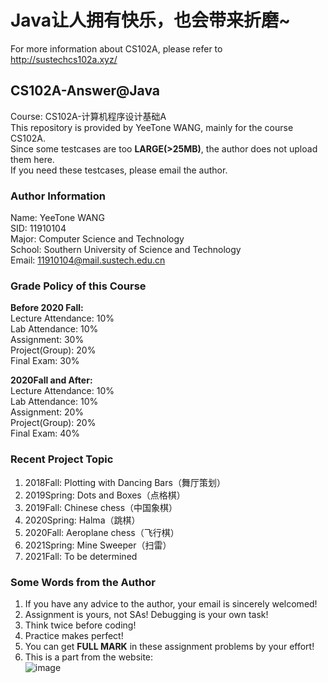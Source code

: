 # Java让人拥有快乐，也会带来折磨~
For more information about CS102A, please refer to http://sustechcs102a.xyz/
## CS102A-Answer@Java
Course: CS102A-计算机程序设计基础A  
This repository is provided by YeeTone WANG, mainly for the course CS102A.  
Since some testcases are too **LARGE(>25MB)**, the author does not upload them here.  
If you need these testcases, please email the author.

### Author Information
Name: YeeTone WANG  
SID: 11910104  
Major: Computer Science and Technology  
School: Southern University of Science and Technology  
Email: 11910104@mail.sustech.edu.cn  

### Grade Policy of this Course  
**Before 2020 Fall:**  
Lecture Attendance: 10%   
Lab Attendance: 10%   
Assignment: 30%  
Project(Group): 20%  
Final Exam: 30%  

**2020Fall and After:**  
Lecture Attendance: 10%  
Lab Attendance: 10%  
Assignment: 20%  
Project(Group): 20%   
Final Exam: 40%   

### Recent Project Topic
1. 2018Fall: Plotting with Dancing Bars（舞厅策划）     
2. 2019Spring: Dots and Boxes（点格棋）     
3. 2019Fall: Chinese chess（中国象棋）       
4. 2020Spring: Halma（跳棋）      
5. 2020Fall: Aeroplane chess（飞行棋）     
6. 2021Spring: Mine Sweeper（扫雷）     
7. 2021Fall: To be determined    

### Some Words from the Author
1. If you have any advice to the author, your email is sincerely welcomed!  
2. Assignment is yours, not SAs! Debugging is your own task!  
3. Think twice before coding!  
4. Practice makes perfect!
5. You can get **FULL MARK** in these assignment problems by your effort!
6. This is a part from the website:     
![image](https://user-images.githubusercontent.com/64548919/130782080-b0bf8e08-1071-4f58-8ad3-0d383b9f5c71.png)
